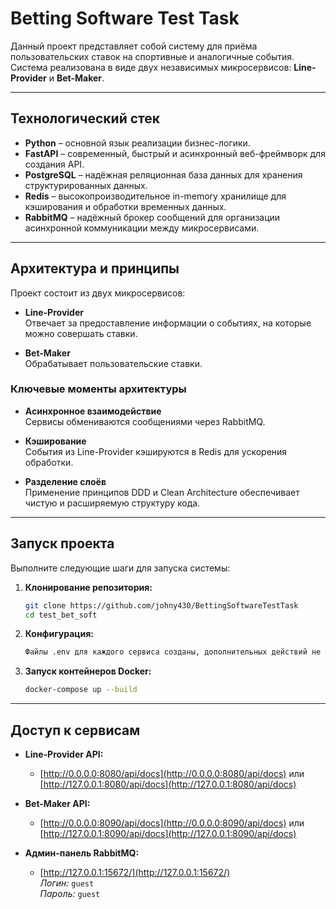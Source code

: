 # Betting Software Test Task

Данный проект представляет собой систему для приёма пользовательских ставок на спортивные и аналогичные события. Система
реализована в виде двух независимых микросервисов: **Line-Provider** и **Bet-Maker**.

---

## Технологический стек

- **Python** – основной язык реализации бизнес-логики.
- **FastAPI** – современный, быстрый и асинхронный веб-фреймворк для создания API.
- **PostgreSQL** – надёжная реляционная база данных для хранения структурированных данных.
- **Redis** – высокопроизводительное in-memory хранилище для кэширования и обработки временных данных.
- **RabbitMQ** – надёжный брокер сообщений для организации асинхронной коммуникации между микросервисами.

---

## Архитектура и принципы

Проект состоит из двух микросервисов:

- **Line-Provider**  
  Отвечает за предоставление информации о событиях, на которые можно совершать ставки.

- **Bet-Maker**  
  Обрабатывает пользовательские ставки.

### Ключевые моменты архитектуры

- **Асинхронное взаимодействие**  
  Сервисы обмениваются сообщениями через RabbitMQ.

- **Кэширование**  
  События из Line-Provider кэшируются в Redis для ускорения обработки.

- **Разделение слоёв**  
  Применение принципов DDD и Clean Architecture обеспечивает чистую и расширяемую структуру кода.

---

## Запуск проекта

Выполните следующие шаги для запуска системы:

1. **Клонирование репозитория:**
   ```bash
   git clone https://github.com/johny430/BettingSoftwareTestTask
   cd test_bet_soft

2. **Конфигурация:**
   ```bash
   Файлы .env для каждого сервиса созданы, дополнительных действий не требуется.

3. **Запуск контейнеров Docker:**
   ```bash
   docker-compose up --build

---

## Доступ к сервисам

- **Line-Provider API:**
    - [http://0.0.0.0:8080/api/docs](http://0.0.0.0:8080/api/docs)
      или [http://127.0.0.1:8080/api/docs](http://127.0.0.1:8080/api/docs)

- **Bet-Maker API:**
    - [http://0.0.0.0:8090/api/docs](http://0.0.0.0:8090/api/docs)
      или [http://127.0.0.1:8090/api/docs](http://127.0.0.1:8090/api/docs)

- **Админ-панель RabbitMQ:**
    - [http://127.0.0.1:15672/](http://127.0.0.1:15672/)  
      *Логин:* `guest`  
      *Пароль:* `guest`
